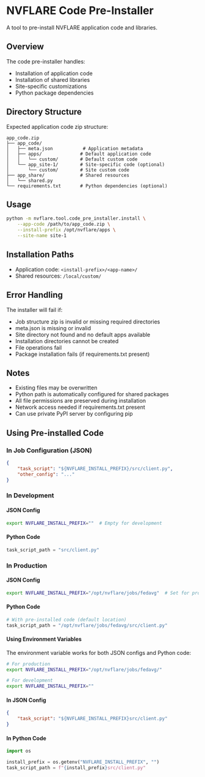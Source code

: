 # NVFLARE Code Pre-Installer

A tool to pre-install NVFLARE application code and libraries.

## Overview

The code pre-installer handles:
- Installation of application code
- Installation of shared libraries
- Site-specific customizations
- Python package dependencies

## Directory Structure

Expected application code zip structure:
```
app_code.zip
├── app_code/
│   ├── meta.json           # Application metadata
│   ├── apps/              # Default application code
│   │   └── custom/        # Default custom code
│   └── app_site-1/        # Site-specific code (optional)
│       └── custom/        # Site custom code
├── app_share/             # Shared resources
│   └── shared.py
└── requirements.txt       # Python dependencies (optional)
```

## Usage

```bash
python -m nvflare.tool.code_pre_installer.install \
    --app-code /path/to/app_code.zip \
    --install-prefix /opt/nvflare/apps \
    --site-name site-1
```

## Installation Paths

- Application code: `<install-prefix>/<app-name>/`
- Shared resources: `/local/custom/`


## Error Handling

The installer will fail if:
- Job structure zip is invalid or missing required directories
- meta.json is missing or invalid
- Site directory not found and no default apps available
- Installation directories cannot be created
- File operations fail
- Package installation fails (if requirements.txt present)

## Notes

- Existing files may be overwritten
- Python path is automatically configured for shared packages
- All file permissions are preserved during installation
- Network access needed if requirements.txt present
- Can use private PyPI server by configuring pip

## Using Pre-installed Code

### In Job Configuration (JSON)
```json
{
    "task_script": "${NVFLARE_INSTALL_PREFIX}/src/client.py",
    "other_config": "..."
}
```

### In Development
#### JSON Config
```bash
export NVFLARE_INSTALL_PREFIX=""  # Empty for development
```

#### Python Code
```python
task_script_path = "src/client.py"
```

### In Production
#### JSON Config
```bash
export NVFLARE_INSTALL_PREFIX="/opt/nvflare/jobs/fedavg"  # Set for production
```

#### Python Code
```python
# With pre-installed code (default location)
task_script_path = "/opt/nvflare/jobs/fedavg/src/client.py"
```

#### Using Environment Variables
The environment variable works for both JSON configs and Python code:

```bash
# For production
export NVFLARE_INSTALL_PREFIX="/opt/nvflare/jobs/fedavg/"

# For development
export NVFLARE_INSTALL_PREFIX=""
```

#### In JSON Config
```json
{
    "task_script": "${NVFLARE_INSTALL_PREFIX}src/client.py"
}
```

#### In Python Code
```python
import os

install_prefix = os.getenv("NVFLARE_INSTALL_PREFIX", "")
task_script_path = f"{install_prefix}src/client.py"
```
